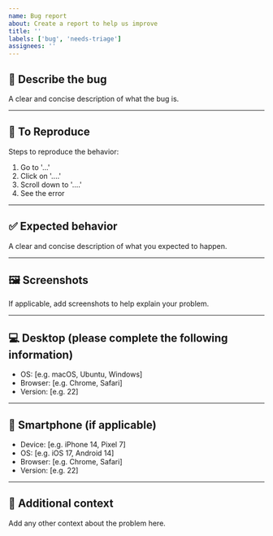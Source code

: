 ```yaml
---
name: Bug report
about: Create a report to help us improve
title: ''
labels: ['bug', 'needs-triage']
assignees: ''
---
```


## 🐛 Describe the bug

A clear and concise description of what the bug is.

---

## 🔁 To Reproduce

Steps to reproduce the behavior:

1. Go to '...'
2. Click on '....'
3. Scroll down to '....'
4. See the error

---

## ✅ Expected behavior

A clear and concise description of what you expected to happen.

---

## 🖼️ Screenshots

If applicable, add screenshots to help explain your problem.

---

## 💻 Desktop (please complete the following information)

- OS: [e.g. macOS, Ubuntu, Windows]
- Browser: [e.g. Chrome, Safari]
- Version: [e.g. 22]

---

## 📱 Smartphone (if applicable)

- Device: [e.g. iPhone 14, Pixel 7]
- OS: [e.g. iOS 17, Android 14]
- Browser: [e.g. Chrome, Safari]
- Version: [e.g. 22]

---

## 🧩 Additional context

Add any other context about the problem here.
